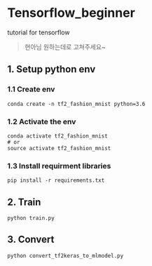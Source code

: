 # Tensorflow_beginner
tutorial for tensorflow

> 현아님 원하는데로 고쳐주세요~

## 1. Setup python env

### 1.1 Create env

```shell
conda create -n tf2_fashion_mnist python=3.6
```

### 1.2 Activate the env

```shell
conda activate tf2_fashion_mnist
# or 
source activate tf2_fashion_mnist
```

### 1.3 Install requirment libraries

```shell
pip install -r requirements.txt
```

## 2. Train

```shell
python train.py
```

## 3. Convert

```shell
python convert_tf2keras_to_mlmodel.py
```